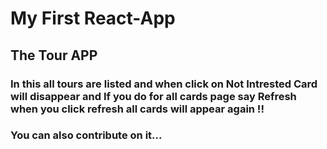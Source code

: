# My First React-App 
## The Tour APP
### In this all tours are listed and when click on Not Intrested Card will disappear and If you do for all cards page say Refresh when you click refresh all cards will appear again !! 
### You can also contribute on it... 